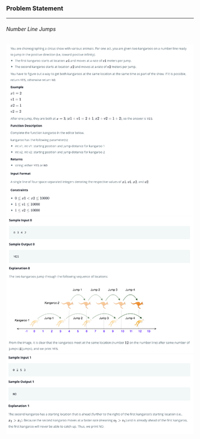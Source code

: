 ### Problem Statement

---

###### Number Line Jumps

![](./que1.png)
![](./que2.png)
![](./que3.png)
